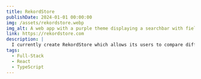 ```yaml
---
title: RekordStore
publishDate: 2024-01-01 00:00:00
img: /assets/rekordstore.webp
img_alt: A web app with a purple theme displaying a searchbar with fields for Arist and Song and a table with suggestions.
link: https://rekordstore.com
description: |
  I currently create RekordStore which allows its users to compare different music vendors to get the best deal for their digital rekord shopping. While it's not terribly useful in today's streaming age, certain niche groups like DJs still need (and want) to own their music.
tags:
  - Full-Stack
  - React
  - TypeScript
---
```

